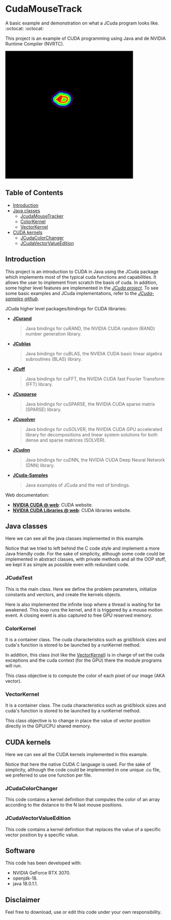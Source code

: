 # CudaMouseTrack
A basic example and demonstration on what a JCuda program looks like. :octocat: :octocat:

This project is an example of CUDA programming using Java and de NVIDIA Runtime Compiler (NVRTC).

<img src="https://github.com/SergioOyaga/CudaMouseTrack/blob/master/out/image/MouseTracker-2022-07-10-14-21-17.gif"  title="Mouse Track Example" alt="Mouse Track Example" width="400" height="400" />


## Table of Contents

* [Introduction](#introduction)
* [Java classes](#java-classes)
    * [JcudaMouseTracker](#jCudaTest)
    * [ColorKernel](#colorKernel)
    * [VectorKernel](#vectorKernel)
* [CUDA kernels](#cuda-kernels)
    * [JCudaColorChanger](#JCudaColorChanger)
    * [JCudaVectorValueEdition](#JCudaVectorValueEdition)

## Introduction

This project is an introduction to CUDA in Java using the JCuda package which implements most of the typical cuda functions and capabilities.
It allows the user to implement from scratch the basis of cuda. In addition, some higher level features are implemented in the [_JCuda project_](http://javagl.de/jcuda.org/).
To see some basic examples and JCuda implementations, refer to the [_JCuda-samples github_](https://github.com/jcuda/jcuda-samples).

JCuda higher level packages/bindings for CUDA libraries:

- [**JCurand**](https://github.com/jcuda/jcurand)

  > Java bindings for cuRAND, the NVIDIA CUDA random (RAND) number generation library.

- [**JCublas**](https://github.com/jcuda/jcublas)
  >  Java bindings for cuBLAS, the NVIDIA CUDA basic linear algebra subroutines (BLAS) library.

- [**JCuff**](https://github.com/jcuda/jcufft)
  > Java bindings for cuFFT, the NVIDIA CUDA fast Fourier Transform (FFT) library.

- [**JCusparse**](https://github.com/jcuda/jcusparse)
  > Java bindings for cuSPARSE, the NVIDIA CUDA sparse matrix (SPARSE) library.

- [**JCusolver**](https://github.com/jcuda/jcusolver)
  > Java bindings for cuSOLVER, the NVIDIA CUDA GPU accelerated library for decompositions and linear system solutions for both dense and sparse matrices (SOLVER).

- [**JCudnn**](https://github.com/jcuda/jcudnn)
  > Java bindings for cuDNN, the NVIDIA CUDA Deep Neural Network (DNN) library.
  
- [**JCuda-Samples**](https://github.com/jcuda/jcuda-samples)
  > Java examples of JCuda and the rest of bindings.
  
Web documentation:

- [**NVIDIA CUDA @ web**](https://developer.nvidia.com): CUDA website.
- [**NVIDIA CUDA Libraries @ web**](https://developer.nvidia.com/gpu-accelerated-libraries): CUDA libraries website.


## Java classes
Here we can see all the java classes implemented in this example. 

Notice that we tried to left behind the C code style and implement a more Java friendly code. 
For the sake of simplicity, although some code could be implemented in abstract classes, 
with private methods and all the OOP stuff, we kept it as simple as possible even with redundant code.

### JCudaTest
This is the main class. Here we define the problem parameters, initialize constants and verctors, and create the kernels 
objects.

Here is also implemented the infinite loop where a thread is waiting for be awakened. This loop runs the kernel, and it 
is triggered by a mouse motion event.
A closing event is also captured to free GPU reserved memory.

### ColorKernel
It is a container class. The cuda characteristics such as grid/block sizes and cuda's function is stored to be launched 
by a  runKernel method.

In addition, this class (not like the [VectorKernel](#vectorkernel)) is in charge of set the cuda exceptions and the cuda
context (for the GPU) there the module programs will run.

This class objective is to compute the color of each pixel of our image (AKA vector).
### VectorKernel
It is a container class. The cuda characteristics such as grid/block sizes and cuda's function is stored to be launched
by a  runKernel method.

This class objective is to change in place the value of vector position directly in the GPU/CPU shared memory.

## CUDA kernels
Here we can see all the CUDA kernels implemented in this example.

Notice that here the native CUDA C language is used.
For the sake of simplicity, although the code could be implemented in one unique .cu file, we preferred to use one 
function per file.

### JCudaColorChanger
This code contains a kernel definition that computes the color of an array according to the distance to the N last mouse
positions.
### JCudaVectorValueEdition
This code contains a kernel definition that replaces the value of a specific vector position by a specific value.
## Software
This code has been developed with:
- NVIDIA GeForce RTX 3070.
- openjdk-18.
- java 18.0.1.1.

## Disclaimer
Feel free to download, use or edit this code under your own responsibility.